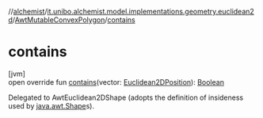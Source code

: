 //[alchemist](../../../index.md)/[it.unibo.alchemist.model.implementations.geometry.euclidean2d](../index.md)/[AwtMutableConvexPolygon](index.md)/[contains](contains.md)

# contains

[jvm]\
open override fun [contains](contains.md)(vector: [Euclidean2DPosition](../../it.unibo.alchemist.model.implementations.positions/-euclidean2-d-position/index.md)): [Boolean](https://kotlinlang.org/api/latest/jvm/stdlib/kotlin/-boolean/index.html)

Delegated to AwtEuclidean2DShape (adopts the definition of insideness used by [java.awt.Shape](https://docs.oracle.com/javase/8/docs/api/java/awt/Shape.html)s).
